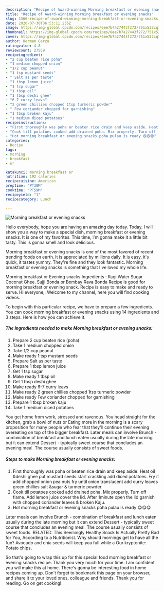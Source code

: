 ```yaml
---
description: "Recipe of Award-winning Morning breakfast or evening snacks"
title: "Recipe of Award-winning Morning breakfast or evening snacks"
slug: 1566-recipe-of-award-winning-morning-breakfast-or-evening-snacks
date: 2020-07-30T06:53:11.235Z
image: https://img-global.cpcdn.com/recipes/6ee7b7a27443f272/751x532cq70/morning-breakfast-or-evening-snacks-recipe-main-photo.jpg
thumbnail: https://img-global.cpcdn.com/recipes/6ee7b7a27443f272/751x532cq70/morning-breakfast-or-evening-snacks-recipe-main-photo.jpg
cover: https://img-global.cpcdn.com/recipes/6ee7b7a27443f272/751x532cq70/morning-breakfast-or-evening-snacks-recipe-main-photo.jpg
author: Herman Garza
ratingvalue: 4.8
reviewcount: 27559
recipeingredient:
- "2 cup beaten rice poha"
- "1 medium chopped onion"
- "1/2 cup peanut"
- "1 tsp mustard seeds"
- " Salt as per taste"
- "1 tbsp lemon juice"
- "1 tsp sugar"
- "1 tbsp oil"
- "1 tbsp deshi ghee"
- "6-7 curry leavs"
- "2 green chillies chopped 1tsp turmeric powder"
- " Few coriander chopped for garnishing"
- "1 tbsp broken kaju"
- "1 medium diced potatoes"
recipeinstructions:
- "First thoroughly was poha or beaten rice drain and keep aside. Heat oil &amp;deshi ghee put mustard seeds start crackling add diced potatoes. Fry it add chopped onion pea nuts fry until onion translucent add curry leaves green chillies salt &amp;sugar &amp; turmeric powder."
- "Cook till potatoes cooked add drained poha. Mix properly. Turn off flame. Add lemon juice cover the lid. After 1minute open the lid garnish with chopped coriander leaves &amp; broken Kaju."
- "Hot morning breakfast or evening snacks poha pulau is ready 😋😋😋"
categories:
- Recipe
tags:
- morning
- breakfast
- or

katakunci: morning breakfast or 
nutrition: 192 calories
recipecuisine: American
preptime: "PT30M"
cooktime: "PT59M"
recipeyield: "1"
recipecategory: Lunch

---
```



![Morning breakfast or evening snacks](https://img-global.cpcdn.com/recipes/6ee7b7a27443f272/751x532cq70/morning-breakfast-or-evening-snacks-recipe-main-photo.jpg)

Hello everybody, hope you are having an amazing day today. Today, I will show you a way to make a special dish, morning breakfast or evening snacks. It is one of my favorites. This time, I'm gonna make it a little bit tasty. This is gonna smell and look delicious.

Morning breakfast or evening snacks is one of the most favored of recent trending foods on earth. It is appreciated by millions daily. It is easy, it's quick, it tastes yummy. They're fine and they look fantastic. Morning breakfast or evening snacks is something that I've loved my whole life.

Morning breakfast or Evening snacks Ingredients : Ragi Water Sugar Coconut Ghee. Sujji Bonda or Bombay Rava Bonda Recipe is good for morning breakfast or evening snack. Recipe is easy to make and ready to serve. Hi everyone,, Welcome to my channel, here you will find cooking videos.


To begin with this particular recipe, we have to prepare a few ingredients. You can cook morning breakfast or evening snacks using 14 ingredients and 3 steps. Here is how you can achieve it.

<!--inarticleads1-->

##### The ingredients needed to make Morning breakfast or evening snacks:

1. Prepare 2 cup beaten rice (poha)
1. Take 1 medium chopped onion
1. Take 1/2 cup peanut
1. Make ready 1 tsp mustard seeds
1. Prepare  Salt as per taste
1. Prepare 1 tbsp lemon juice
1. Get 1 tsp sugar
1. Make ready 1 tbsp oil
1. Get 1 tbsp deshi ghee
1. Make ready 6-7 curry leavs
1. Make ready 2 green chillies chopped 1tsp turmeric powder
1. Make ready  Few coriander chopped for garnishing
1. Prepare 1 tbsp broken kaju
1. Take 1 medium diced potatoes


You get home from work, stressed and ravenous. You head straight for the kitchen, grab a bowl of nuts or Eating more in the morning is a scary proposition for many people who fear that they&#39;ll continue their evening overeating on top of the bigger breakfast. Later meals can involve Brunch - combination of breakfast and lunch eaten usually during the late morning but it can extend Dessert - typically sweet course that concludes an evening meal. The course usually consists of sweet foods. 

<!--inarticleads2-->

##### Steps to make Morning breakfast or evening snacks:

1. First thoroughly was poha or beaten rice drain and keep aside. Heat oil &amp;deshi ghee put mustard seeds start crackling add diced potatoes. Fry it add chopped onion pea nuts fry until onion translucent add curry leaves green chillies salt &amp;sugar &amp; turmeric powder.
1. Cook till potatoes cooked add drained poha. Mix properly. Turn off flame. Add lemon juice cover the lid. After 1minute open the lid garnish with chopped coriander leaves &amp; broken Kaju.
1. Hot morning breakfast or evening snacks poha pulau is ready 😋😋😋


Later meals can involve Brunch - combination of breakfast and lunch eaten usually during the late morning but it can extend Dessert - typically sweet course that concludes an evening meal. The course usually consists of sweet foods. RELATED: This Seemingly Healthy Snack Is Actually Pretty Bad for You, According to a Nutritionist. Why should mornings get to have all the fun? Avocado and chia seeds will keep you full while a Our kryptonite: Potato chips. 

So that's going to wrap this up for this special food morning breakfast or evening snacks recipe. Thank you very much for your time. I am confident you will make this at home. There's gonna be interesting food in home recipes coming up. Don't forget to bookmark this page on your browser, and share it to your loved ones, colleague and friends. Thank you for reading. Go on get cooking!
